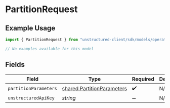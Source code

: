 # PartitionRequest

## Example Usage

```typescript
import { PartitionRequest } from "unstructured-client/sdk/models/operations";

// No examples available for this model
```

## Fields

| Field                                                                           | Type                                                                            | Required                                                                        | Description                                                                     |
| ------------------------------------------------------------------------------- | ------------------------------------------------------------------------------- | ------------------------------------------------------------------------------- | ------------------------------------------------------------------------------- |
| `partitionParameters`                                                           | [shared.PartitionParameters](../../../sdk/models/shared/partitionparameters.md) | :heavy_check_mark:                                                              | N/A                                                                             |
| `unstructuredApiKey`                                                            | *string*                                                                        | :heavy_minus_sign:                                                              | N/A                                                                             |